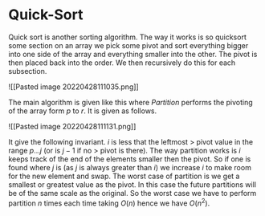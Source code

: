 # Quick-Sort
Quick sort is another sorting algorithm. The way it works is so quicksort some section on an array we pick some pivot and sort everything bigger into  one side of the array and everything smaller into the other. The pivot is then placed back into the order. We then recursively do this for each subsection.

![[Pasted image 20220428111035.png]]

The main algorithm is given like this where $Partition$ performs the pivoting of the array form $p$ to $r$. It is given as follows.
          
![[Pasted image 20220428111131.png]]

It give the following invariant. $i$ is less that the leftmost > pivot value in the range $p...j$ (or is $j-1$ if no > pivot is there). The way partition works is $i$ keeps track of the end of the elements smaller then the pivot. So if one is found where $j$ is (as $j$ is always greater than $i$) we increase $i$ to make room for the new element and swap. The worst case of  partition is we get a smallest or greatest value as the pivot. In this case the future partitions will be of the same scale as the original. So the worst case we have to perform partition $n$ times each time taking $O(n)$ hence we have $O(n^2)$.